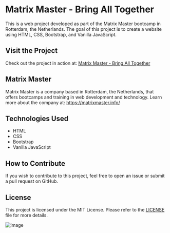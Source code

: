 <!DOCTYPE html>
<html>
<head>
    <meta charset="UTF-8">
    <title>Matrix Master - Bring All Together</title>
</head>
<body>
    <h1>Matrix Master - Bring All Together</h1>
    <p>This is a web project developed as part of the Matrix Master bootcamp in Rotterdam, the Netherlands. The goal of this project is to create a website using HTML, CSS, Bootstrap, and Vanilla JavaScript.</p>
    <h2>Visit the Project</h2>
    <p>Check out the project in action at: <a href="https://francielleabreu.github.io/matrix-master-bring-all-together/">Matrix Master - Bring All Together</a></p>
    <h2>Matrix Master</h2>
    <p>Matrix Master is a company based in Rotterdam, the Netherlands, that offers bootcamps and training in web development and technology. Learn more about the company at: <a href="https://matrixmaster.info/">https://matrixmaster.info/</a></p>
    <h2>Technologies Used</h2>
    <ul>
        <li>HTML</li>
        <li>CSS</li>
        <li>Bootstrap</li>
        <li>Vanilla JavaScript</li>
    </ul>
    <h2>How to Contribute</h2>
    <p>If you wish to contribute to this project, feel free to open an issue or submit a pull request on GitHub.</p>
    <h2>License</h2>
    <p>This project is licensed under the MIT License. Please refer to the <a href="LICENSE">LICENSE</a> file for more details.</p>
</body>
</html>

![image](https://github.com/francielleabreu/matrix-master-bring-all-together/assets/106924001/db160af1-dbc1-444c-ba73-862d46cb67aa)
